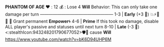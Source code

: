 __**PHANTOM OF AGE**__
:heart: : 12
:moneybag: : Lose 4 __Will__
Behavior: This can only take one damage per turn
—————————————————
1-3   | **Early** (+3 :game_die:) :boom::zap::no_entry_sign::dart: :twisted_rightwards_arrows: Grant permanent __Empower__:cyclone: 
4-6   | **Prime**  If this took no damage, disable ALL player's passive and statuses until next turn
8-10  | **Late** (-3 :game_die:) <:stealthIcon:943248201790677052>:shield::twisted_rightwards_arrows: cause __Will__
https://www.youtube.com/watch?v=bK6D94UHP6M
